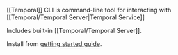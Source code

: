 [[Temporal]] CLI is command-line tool for interacting with [[Temporal/Temporal Server|Temporal Service]]

Includes built-in [[Temporal/Temporal Server]].

Install from [getting started guide](https://learn.temporal.io/getting_started/php/dev_environment/).
